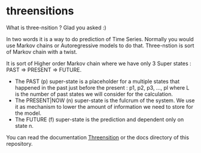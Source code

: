 # threensitions

What is three-nsition ? Glad you asked :)

In two words it is a way to do prediction of Time Series. Normally you would use Markov chains or Autoregressive models to do that. Three-nstion is sort of Markov chain with a twist.

It is sort of Higher order Markov chain where we have only 3 Super states : PAST => PRESENT => FUTURE.

  -  The PAST (p) super-state is a placeholder for a multiple states that happened in the past just before the present : p1, p2, p3, ..., pl where L is the number of past states we will consider for the calculation.
  -  The PRESENT|NOW (n) super-state is the fulcrum of the system. We use it as mechanism to lower the amount of information we need to store for the model.
  -  The FUTURE (f) super-state is the prediction and dependent only on state n.

You can read the documentation [Threensition](http://ifni.co/threensition.html) or the docs directory of this repository.